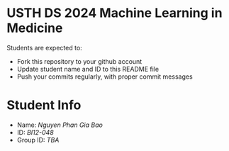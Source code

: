 USTH DS 2024 Machine Learning in Medicine
=====================================================

Students are expected to:

* Fork this repository to your github account
* Update student name and ID to this README file
* Push your commits regularly, with proper commit messages

Student Info
=======================

* Name: *Nguyen Phan Gia Bao*
* ID: *BI12-048*
* Group ID: *TBA*

